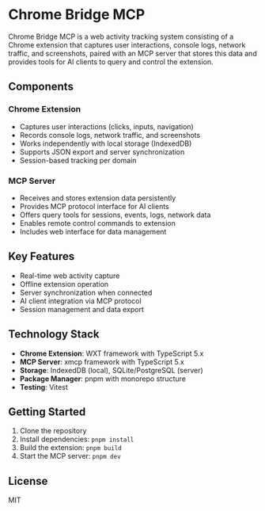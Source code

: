 # Chrome Bridge MCP

Chrome Bridge MCP is a web activity tracking system consisting of a Chrome extension that captures user interactions, console logs, network traffic, and screenshots, paired with an MCP server that stores this data and provides tools for AI clients to query and control the extension.

## Components

### Chrome Extension
- Captures user interactions (clicks, inputs, navigation)
- Records console logs, network traffic, and screenshots
- Works independently with local storage (IndexedDB)
- Supports JSON export and server synchronization
- Session-based tracking per domain

### MCP Server
- Receives and stores extension data persistently
- Provides MCP protocol interface for AI clients
- Offers query tools for sessions, events, logs, network data
- Enables remote control commands to extension
- Includes web interface for data management

## Key Features

- Real-time web activity capture
- Offline extension operation
- Server synchronization when connected
- AI client integration via MCP protocol
- Session management and data export

## Technology Stack

- **Chrome Extension**: WXT framework with TypeScript 5.x
- **MCP Server**: xmcp framework with TypeScript 5.x
- **Storage**: IndexedDB (local), SQLite/PostgreSQL (server)
- **Package Manager**: pnpm with monorepo structure
- **Testing**: Vitest

## Getting Started

1. Clone the repository
2. Install dependencies: `pnpm install`
3. Build the extension: `pnpm build`
4. Start the MCP server: `pnpm dev`

## License

MIT
